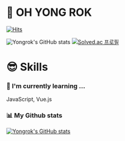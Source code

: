 # 👋 OH YONG ROK

[![Hits](https://hits.seeyoufarm.com/api/count/incr/badge.svg?url=https%3A%2F%2Fgithub.com%2Fohyr&count_bg=%2316FFD4&title_bg=%23B4B4B4&icon=&icon_color=%23E7E7E7&title=hits&edge_flat=false)](https://github.com/ohyr)

![Yongrok's GitHub stats](https://github-readme-stats.vercel.app/api?username=ohyr&show_icons=true&theme=vue)
[![Solved.ac
프로필](http://mazassumnida.wtf/api/v2/generate_badge?boj=ohyr96)](https://solved.ac/ohyr96)

# 😎 Skills

### 🌱 I'm currently learning ...

JavaScript, Vue.js

### 📊 My Github stats

[![Yongrok's GitHub stats](https://github-readme-stats.vercel.app/api/top-langs/?username=ohyr&layout=compact)](https://github.com/ohyr)

<!--
**ohyr/ohyr** is a ✨ _special_ ✨ repository because its `README.md` (this file) appears on your GitHub profile.

Here are some ideas to get you started:

- 🔭 I’m currently working on ...
- 🌱 I’m currently learning ...
- 👯 I’m looking to collaborate on ...
- 🤔 I’m looking for help with ...
- 💬 Ask me about ...
- 📫 How to reach me: ...
- 😄 Pronouns: ...
- ⚡ Fun fact: ...
-->
